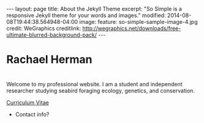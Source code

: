 --- layout: page title: About the Jekyll Theme excerpt: "So Simple is a responsive Jekyll
theme for your words and images." modified: 2014-08-08T19:44:38.564948-04:00 image:
feature: so-simple-sample-image-4.jpg credit: WeGraphics creditlink:
http://wegraphics.net/downloads/free-ultimate-blurred-background-pack/ ---

# Rachael Herman
# 
Welcome to my professional website. I am a student and independent researcher studying
seabird foraging ecology, genetics, and conservation. 

<a markdown="0" href="{{ site.url }}/theme-setup" class="btn">Curriculum Vitae</a>

* Contact info?